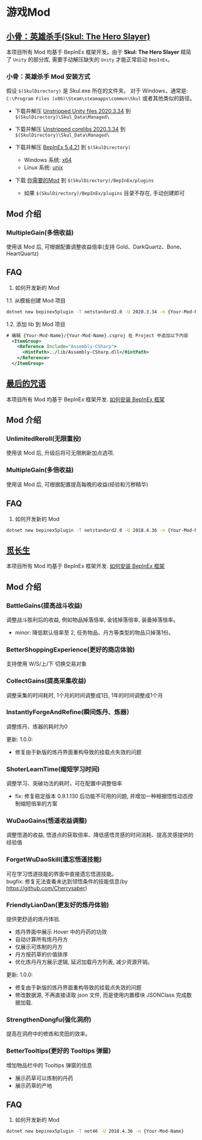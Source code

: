 # 游戏Mod

## [小骨：英雄杀手(Skul: The Hero Slayer)](https://store.steampowered.com/app/1147560/Skul_The_Hero_Slayer/)

本项目所有 Mod 均基于 BepInEx 框架开发。由于 **Skul: The Hero Slayer** 精简了 `Unity` 的部分库, 需要手动解压缺失的 `Unity` 才能正常启动 `BepInEx`。

### 小骨：英雄杀手 Mod 安装方式
假设 `$(SkulDirectory)` 是 Skul.exe 所在的文件夹。
对于 Windows，通常是: `C:\Program Files (x86)\Steam\steamapps\common\Skul` 或者其他类似的路径。

* 下载并解压 [Unstripped Unity files 2020.3.34](https://unity.bepinex.dev/libraries/2020.3.34.zip) 到 `$(SkulDirectory)\Skul_Data\Managed\`

* 下载并解压 [Unstripped corelibs 2020.3.34](https://unity.bepinex.dev/corlibs/2020.3.34.zip) 到 `$(SkulDirectory)\Skul_Data\Managed\`

* 下载并解压 [BepInEx 5.4.21](https://github.com/BepInEx/BepInEx/releases/tag/v5.4.21) 到 `$(SkulDirectory)`
  * Windows 系统: [x64](https://github.com/BepInEx/BepInEx/releases/download/v5.4.21/BepInEx_x64_5.4.21.0.zip)
  * Linux 系统: [unix](https://github.com/BepInEx/BepInEx/releases/download/v5.4.21/BepInEx_unix_5.4.21.0.zip)

* 下载 [你需要的Mod](https://github.com/shabbywu/GameMod/releases) 到 `$(SkulDirectory)/BepInEx/plugins`
    * 如果 `$(SkulDirectory)/BepInEx/plugins` 目录不存在, 手动创建即可

## Mod 介绍
### MultipleGain(多倍收益)
使用该 Mod 后, 可根据配置调整收益倍率(支持 Gold、DarkQuartz、Bone、HeartQuartz)

## FAQ
1. 如何开发新的 Mod

1.1. 从模板创建 Mod 项目
```bash
dotnet new bepinex5plugin -T netstandard2.0 -U 2020.3.34 -n {Your-Mod-Name}
```

1.2. 添加 lib 到 Mod 项目
```xml
# 编辑 {Your-Mod-Name}/{Your-Mod-Name}.csproj 在 Project 中追加以下内容
  <ItemGroup>
    <Reference Include="Assembly-CSharp">
      <HintPath>../lib/Assembly-CSharp.dll</HintPath>
    </Reference>
  </ItemGroup>
```


## [最后的咒语](https://store.steampowered.com/app/1105670/)
本项目所有 Mod 均基于 BepInEx 框架开发. [如何安装 BepInEx 框架](https://docs.bepinex.dev/master/articles/user_guide/installation/index.html)

## Mod 介绍
### UnlimitedReroll(无限重投)
使用该 Mod 后, 升级后将可无限刷新加点选项.

### MultipleGain(多倍收益)
使用该 Mod 后, 可根据配置提高每晚的收益(经验和污秽精华)

## FAQ
1. 如何开发新的 Mod
```bash
dotnet new bepinex5plugin -T netstandard2.0 -U 2018.4.36 -n {Your-Mod-Name}
```

## [觅长生](https://store.steampowered.com/app/1189490/)
本项目所有 Mod 均基于 BepInEx 框架开发. [如何安装 BepInEx 框架](https://docs.bepinex.dev/master/articles/user_guide/installation/index.html)

## Mod 介绍
### BattleGains(提高战斗收益)

调整战斗胜利后的收益, 例如物品掉落倍率, 金钱掉落倍率, 装备掉落倍率。
- minor: 降低默认倍率至 2, 任务物品、丹方等类型的物品只掉落1份。

### BetterShoppingExperience(更好的商店体验)

支持使用 W/S/上/下 切换交易对象

### CollectGains(提高采集收益)

调整采集的时间耗时, 1个月的时间调整成1日, 1年的时间调整成1个月

### InstantlyForgeAndRefine(瞬间炼丹、炼器）

调整炼丹、炼器的耗时为0

更新: 1.0.0:
- 修复由于新版的炼丹界面重构导致的挂载点失效的问题

### ShoterLearnTime(缩短学习时间)

调整学习、突破功法的耗时，可在配置中调整倍率
- fix: 修复稳定版本 0.9.1.130 后功能不可用的问题, 并增加一种根据悟性动态控制缩短倍率的方案

### WuDaoGains(悟道收益调整)

调整悟道的收益, 悟道点的获取倍率、降低感悟灵感的时间消耗、提高灵感提供的经验值

### ForgetWuDaoSkill(遗忘悟道技能)

可在学习悟道技能的界面中直接遗忘悟道技能。   
bugfix: 修复无法查看未达到领悟条件的技能信息(by https://github.com/Cherrysaber)

### FriendlyLianDan(更友好的炼丹体验)

提供更舒适的炼丹体验.
- 炼丹界面中展示 Hover 中的丹药的功效
- 自动计算所有炼丹丹方
- 仅展示可炼制的丹方
- 丹方按药草的价值排序
- 优化炼丹丹方展示逻辑, 延迟加载丹方列表, 减少资源开销。

更新: 1.0.0:
- 修复由于新版的炼丹界面重构导致的挂载点失效的问题
- 修改数据源, 不再直接读取 json 文件, 而是使用内置模块 JSONClass 完成数据加载.

### StrengthenDongfu(强化洞府)

提高在洞府中的修炼和灵田的效率。

### BetterTooltips(更好的 Tooltips 弹窗)

增加物品栏中的 Tooltips 弹窗的信息
- 展示药草可以炼制的丹药
- 展示药草的产地

## FAQ
1. 如何开发新的 Mod
```bash
dotnet new bepinex5plugin -T net46 -U 2018.4.36 -n {Your-Mod-Name}
```
